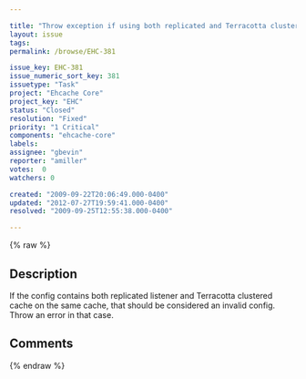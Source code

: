 ```yaml
---

title: "Throw exception if using both replicated and Terracotta clustered Ehcache"
layout: issue
tags: 
permalink: /browse/EHC-381

issue_key: EHC-381
issue_numeric_sort_key: 381
issuetype: "Task"
project: "Ehcache Core"
project_key: "EHC"
status: "Closed"
resolution: "Fixed"
priority: "1 Critical"
components: "ehcache-core"
labels: 
assignee: "gbevin"
reporter: "amiller"
votes:  0
watchers: 0

created: "2009-09-22T20:06:49.000-0400"
updated: "2012-07-27T19:59:41.000-0400"
resolved: "2009-09-25T12:55:38.000-0400"

---
```




{% raw %}



## Description

<div markdown="1" class="description">

If the config contains both replicated listener and Terracotta clustered cache on the same cache, that should be considered an invalid config.  Throw an error in that case.

</div>

## Comments



{% endraw %}
